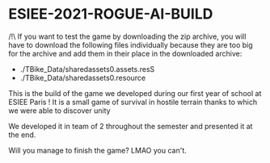# ESIEE-2021-ROGUE-AI-BUILD

/!\ If you want to test the game by downloading the zip archive, you will have to download the following files individually because they are too big for the archive and add them in their place in the downloaded archive:

  - ./TBike_Data/sharedassets0.assets.resS 
  - ./TBike_Data/sharedassets0.resource

This is the build of the game we developed during our first year of school at ESIEE Paris ! It is a small game of survival in hostile terrain thanks to which we were able to discover unity

We developed it in team of 2 throughout the semester and presented it at the end. 

Will you manage to finish the game? LMAO you can't.
